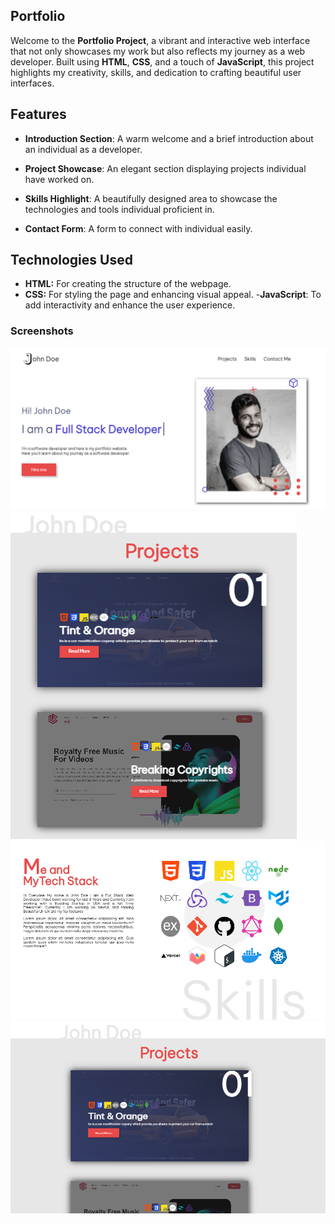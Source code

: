 ## Portfolio 

Welcome to the **Portfolio Project**, a vibrant and interactive web interface that not only showcases my work but also reflects my journey as a web developer. Built using **HTML**, **CSS**, and a touch of **JavaScript**, this project highlights my creativity, skills, and dedication to crafting beautiful user interfaces.

## Features

- **Introduction Section**: A warm welcome and a brief introduction about an individual as a developer.

- **Project Showcase**: An elegant section displaying projects individual have worked on.

- **Skills Highlight**: A beautifully designed area to showcase the technologies and tools individual proficient in.

- **Contact Form**: A form to connect with individual easily.

## Technologies Used

- **HTML:** For creating the structure of the webpage.
- **CSS:** For styling the page and enhancing visual appeal.
-**JavaScript**: To add interactivity and enhance the user experience.

### Screenshots
![Project Screenshot](./images/SS1.png)
![Project Screenshot](./images/SS2.png)
![Project Screenshot](./images/SS3.png)
![Project Screenshot](./images/SS4.png)